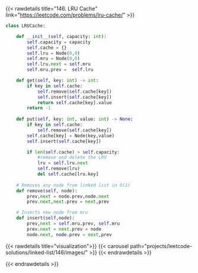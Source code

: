 {{< rawdetails title="146. LRU Cache" link="https://leetcode.com/problems/lru-cache/" >}}

```python
class LRUCache:

    def __init__(self, capacity: int):
        self.capacity = capacity
        self.cache = {}    
        self.lru = Node(0,0)
        self.mru = Node(0,0)
        self.lru.next = self.mru
        self.mru.prev =  self.lru

    def get(self, key: int) -> int:
        if key in self.cache:
            self.remove(self.cache[key])
            self.insert(self.cache[key])
            return self.cache[key].value
        return -1
        
    def put(self, key: int, value: int) -> None:
        if key in self.cache:
            self.remove(self.cache[key])
        self.cache[key] = Node(key,value)
        self.insert(self.cache[key])

        if len(self.cache) > self.capacity:
            #remove and delete the LRU
            lru = self.lru.next
            self.remove(lru)
            del self.cache[lru.key]
        
	# Removes any node from linked list in O(1)
    def remove(self, node):
        prev,next = node.prev,node.next
        prev.next,next.prev = next,prev

	# Inserts new node from mru
    def insert(self,node):
        prev,next = self.mru.prev, self.mru
        prev.next = next.prev = node
        node.next, node.prev = next,prev
```


{{< rawdetails title="visualization">}}
{{< carousel path="projects/leetcode-solutions/linked-list/146/images/" >}}
{{< endrawdetails >}}

{{< endrawdetails >}}
